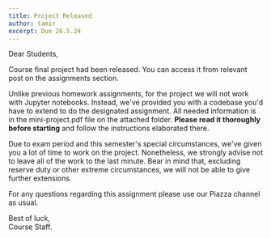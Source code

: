 ```yaml
---
title: Project Released
author: tamir
excerpt: Due 26.5.24
---
```


Dear Students,

Course final project had been released.
You can access it from relevant post on the assignments section.

Unlike previous homework assignments, for the project we will not work with Jupyter notebooks. 
Instead, we've provided you with a codebase you'd have to extend to do the designated assignment.
All needed information is in the mini-project.pdf file on the attached folder. **Please read it thoroughly before starting** and follow the instructions elaborated there. 

Due to exam period and this semester's special circumstances, we've given you a lot of time to work on the project.
Nonetheless, we strongly advise not to leave all of the work to the last minute. 
Bear in mind that, excluding reserve duty or other extreme circumstances, we will not be able to give further extensions.

For any questions regarding this assignment please use our Piazza channel as usual.

Best of luck,<br>
Course Staff.

